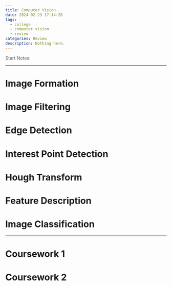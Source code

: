 ```yaml
---
title: Computer Vision
date: 2024-02-23 17:14:28
tags:
  - college
  - computer vision
  - review
categories: Review
description: Nothing here. 
---
```


<p style="opacity: 0.7;">Start Notes: 

<small style="opacity: 0.7;">



</small>

---

# Image Formation


# Image Filtering


# Edge Detection


# Interest Point Detection




# Hough Transform



# Feature Description



# Image Classification 


---


# Coursework 1




# Coursework 2



